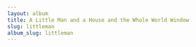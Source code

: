```yaml
---
layout: album
title: A Little Man and a House and the Whole World Window
slug: littleman
album_slug: littleman
---
```

